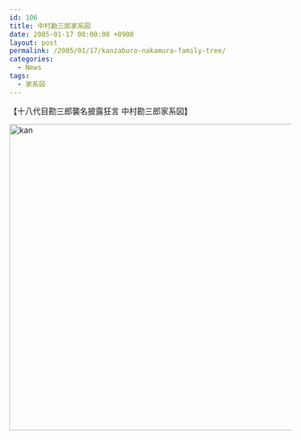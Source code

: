 ```yaml
---
id: 106
title: 中村勘三郎家系図
date: 2005-01-17 00:00:00 +0900
layout: post
permalink: /2005/01/17/kanzaburo-nakamura-family-tree/
categories:
  - News
tags:
  - 家系図
---
```

【十八代目勘三郎襲名披露狂言 中村勘三郎家系図】

[<img src="http://monta.ampomtan.com/wp-content/uploads/sites/6/2005/01/kan-620x547.gif" alt="kan" width="620" height="547" class="alignleft size-medium wp-image-2369" />](http://monta.ampomtan.com/wp-content/uploads/sites/6/2005/01/kan.gif)

